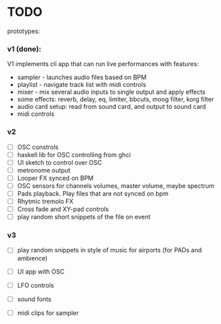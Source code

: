 # TODO

prototypes:

### v1 (done):

V1 implements cli app that can run live performances with features:

* sampler - launches audio files based on BPM
* playlist - navigate track list with midi controls
* mixer - mix several audio inputs to single output and apply effects
* some effects: reverb, delay, eq, limiter, bbcuts, moog filter, korg filter
* audio card setup: read from sound card, and output to sound card
* midi controls

### v2

* [ ] OSC constrols
* [ ] haskell lib for OSC controlling from ghci
* [ ] UI sketch to control over OSC
* [ ] metronome output
* [ ] Looper FX synced on BPM
* [ ] OSC sensors for channels volumes, master volume, maybe spectrum
* [ ] Pads playback. Play files that are not synced on bpm
* [ ] Rhytmic tremolo FX
* [ ] Cross fade and XY-pad controls
* [ ] play random short snippets of the file on event 

### v3

* [ ] play random snippets in style of music for airports (for PADs and ambience)
* [ ] UI app with OSC
* [ ] LFO controls
* [ ] sound fonts
* [ ] midi clips for sampler

